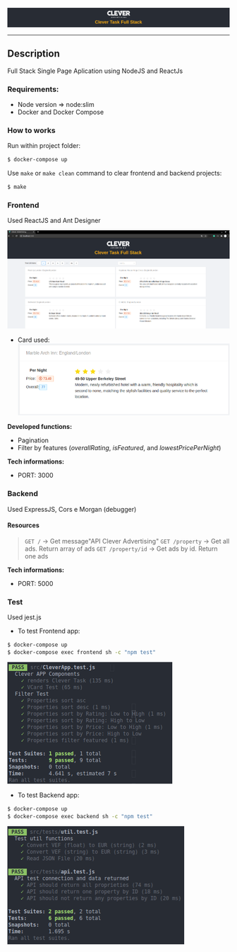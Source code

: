 ![](figures/header.png)


---

## Description
 Full Stack Single Page Aplication using NodeJS and ReactJs


 ### Requirements:
- Node version => node:slim
- Docker and Docker Compose

### How to works

Run within project folder:
```bash
$ docker-compose up
```
Use `make` or `make clean` command to clear frontend and backend projects:
```bash
$ make
```
  
 ### Frontend
 Used ReactJS and Ant Designer

![](figures/clever_home.png)

- Card used:
![](figures/card.png)

**Developed functions:**
- Pagination
- Filter by features (*overallRating*, *isFeatured*, and *lowestPricePerNight*)

 **Tech informations:**

- PORT: 3000

### Backend

Used ExpressJS, Cors e Morgan (debugger)


#### Resources

> `GET /` -> Get message"API Clever Advertising" 
> `GET /property` -> Get all ads. Return array of ads
> `GET /property/id` -> Get ads by id. Return one ads


 **Tech informations:**
- PORT: 5000


 ### Test 

 Used jest.js


 - To test Frontend app:

```bash
$ docker-compose up
$ docker-compose exec frontend sh -c "npm test"
```

![](figures/test_frontend.png)

- To test Backend app:

```bash
$ docker-compose up
$ docker-compose exec backend sh -c "npm test"
```

![](figures/test_backend.png)

 